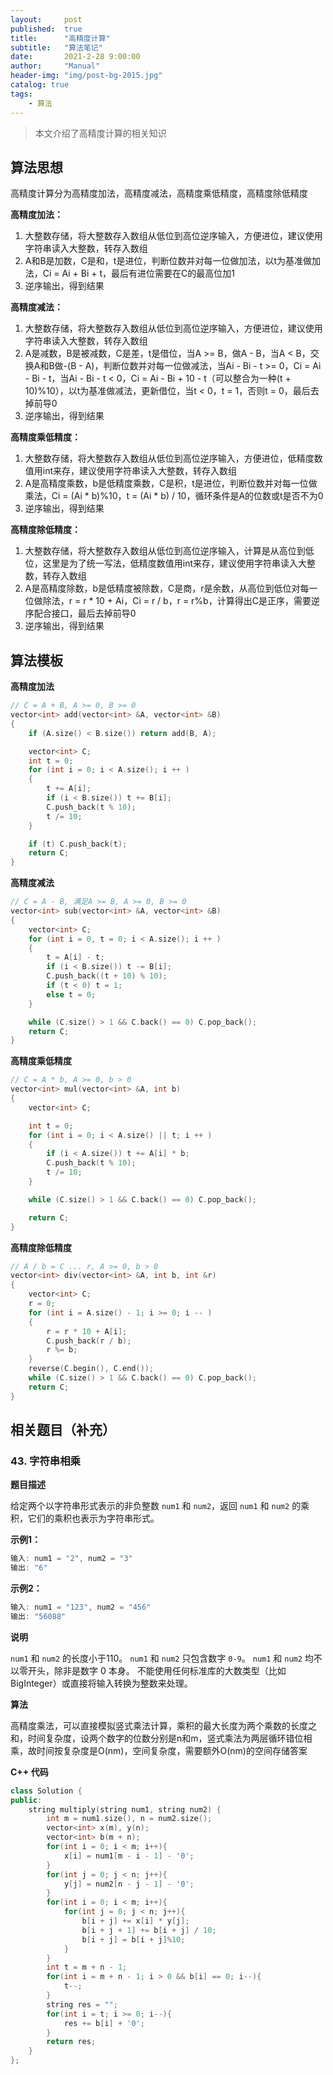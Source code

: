 ```yaml
---
layout:     post
published:  true
title:      "高精度计算"
subtitle:   "算法笔记"
date:       2021-2-28 9:00:00
author:     "Manual"
header-img: "img/post-bg-2015.jpg"
catalog: true
tags:
    - 算法
---
```


> 本文介绍了高精度计算的相关知识

## 算法思想

高精度计算分为高精度加法，高精度减法，高精度乘低精度，高精度除低精度

**高精度加法：**

1. 大整数存储，将大整数存入数组从低位到高位逆序输入，方便进位，建议使用字符串读入大整数，转存入数组
2. A和B是加数，C是和，t是进位，判断位数并对每一位做加法，以t为基准做加法，Ci = Ai + Bi + t，最后有进位需要在C的最高位加1
3. 逆序输出，得到结果

**高精度减法：**

1. 大整数存储，将大整数存入数组从低位到高位逆序输入，方便进位，建议使用字符串读入大整数，转存入数组
2. A是减数，B是被减数，C是差，t是借位，当A >= B，做A - B，当A < B，交换A和B做-(B - A)，判断位数并对每一位做减法，当Ai - Bi - t >= 0，Ci = Ai - Bi - t，当Ai - Bi - t < 0，Ci = Ai - Bi + 10 - t（可以整合为一种(t + 10)%10），以t为基准做减法，更新借位，当t < 0，t = 1，否则t = 0，最后去掉前导0
3. 逆序输出，得到结果

**高精度乘低精度：**

1. 大整数存储，将大整数存入数组从低位到高位逆序输入，方便进位，低精度数值用int来存，建议使用字符串读入大整数，转存入数组
2. A是高精度乘数，b是低精度乘数，C是积，t是进位，判断位数并对每一位做乘法，Ci = (Ai * b)%10，t = (Ai * b) / 10，循环条件是A的位数或t是否不为0
3. 逆序输出，得到结果

**高精度除低精度：**

1. 大整数存储，将大整数存入数组从低位到高位逆序输入，计算是从高位到低位，这里是为了统一写法，低精度数值用int来存，建议使用字符串读入大整数，转存入数组
2. A是高精度除数，b是低精度被除数，C是商，r是余数，从高位到低位对每一位做除法，r = r * 10 + Ai，Ci = r / b，r = r%b，计算得出C是正序，需要逆序配合接口，最后去掉前导0
3. 逆序输出，得到结果

## 算法模板

**高精度加法**

```c++
// C = A + B, A >= 0, B >= 0
vector<int> add(vector<int> &A, vector<int> &B)
{
    if (A.size() < B.size()) return add(B, A);

    vector<int> C;
    int t = 0;
    for (int i = 0; i < A.size(); i ++ )
    {
        t += A[i];
        if (i < B.size()) t += B[i];
        C.push_back(t % 10);
        t /= 10;
    }

    if (t) C.push_back(t);
    return C;
}
```

**高精度减法**

```c++
// C = A - B, 满足A >= B, A >= 0, B >= 0
vector<int> sub(vector<int> &A, vector<int> &B)
{
    vector<int> C;
    for (int i = 0, t = 0; i < A.size(); i ++ )
    {
        t = A[i] - t;
        if (i < B.size()) t -= B[i];
        C.push_back((t + 10) % 10);
        if (t < 0) t = 1;
        else t = 0;
    }

    while (C.size() > 1 && C.back() == 0) C.pop_back();
    return C;
}
```

**高精度乘低精度**

```c++
// C = A * b, A >= 0, b > 0
vector<int> mul(vector<int> &A, int b)
{
    vector<int> C;

    int t = 0;
    for (int i = 0; i < A.size() || t; i ++ )
    {
        if (i < A.size()) t += A[i] * b;
        C.push_back(t % 10);
        t /= 10;
    }

    while (C.size() > 1 && C.back() == 0) C.pop_back();

    return C;
}
```

**高精度除低精度**

```c++
// A / b = C ... r, A >= 0, b > 0
vector<int> div(vector<int> &A, int b, int &r)
{
    vector<int> C;
    r = 0;
    for (int i = A.size() - 1; i >= 0; i -- )
    {
        r = r * 10 + A[i];
        C.push_back(r / b);
        r %= b;
    }
    reverse(C.begin(), C.end());
    while (C.size() > 1 && C.back() == 0) C.pop_back();
    return C;
}
```

## 相关题目（补充）

### 43. 字符串相乘

**题目描述**

给定两个以字符串形式表示的非负整数 `num1` 和 `num2`，返回 `num1` 和 `num2` 的乘积，它们的乘积也表示为字符串形式。

**示例1：**

```c++
输入: num1 = "2", num2 = "3"
输出: "6"
```

**示例2：**

```c++
输入: num1 = "123", num2 = "456"
输出: "56088"
```

**说明**

`num1` 和 `num2` 的长度小于110。
`num1` 和 `num2` 只包含数字 `0-9`。
`num1` 和 `num2` 均不以零开头，除非是数字 0 本身。
不能使用任何标准库的大数类型（比如 BigInteger）或直接将输入转换为整数来处理。

**算法**

高精度乘法，可以直接模拟竖式乘法计算，乘积的最大长度为两个乘数的长度之和，时间复杂度，设两个数字的位数分别是n和m，竖式乘法为两层循环错位相乘，故时间按复杂度是O(nm)，空间复杂度，需要额外O(nm)的空间存储答案

**C++ 代码**

```c++
class Solution {
public:
    string multiply(string num1, string num2) {
        int m = num1.size(), n = num2.size();
        vector<int> x(m), y(n);
        vector<int> b(m + n);
        for(int i = 0; i < m; i++){
            x[i] = num1[m - i - 1] - '0';
        }
        for(int j = 0; j < n; j++){
            y[j] = num2[n - j - 1] - '0';
        }
        for(int i = 0; i < m; i++){
            for(int j = 0; j < n; j++){
                b[i + j] += x[i] * y[j];
                b[i + j + 1] += b[i + j] / 10;
                b[i + j] = b[i + j]%10;
            }
        }
        int t = m + n - 1;
        for(int i = m + n - 1; i > 0 && b[i] == 0; i--){
            t--;
        }
        string res = "";
        for(int i = t; i >= 0; i--){
            res += b[i] + '0';
        }
        return res;
    }
};
```

### 